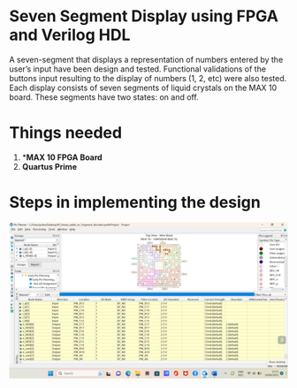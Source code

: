 # Seven Segment Display using FPGA and Verilog HDL
A seven-segment that displays a representation of numbers entered by the user’s input have been design and tested. Functional validations of the buttons input resulting to the display of numbers (1, 2, etc) were also tested. Each display consists of seven segments of liquid crystals on the MAX 10 board. These segments have two states: on and off. 

# Things needed 
1. *****MAX 10 FPGA Board****
2. ****Quartus Prime****

# Steps in implementing the design

![pins](Pins_Assignment.png)
